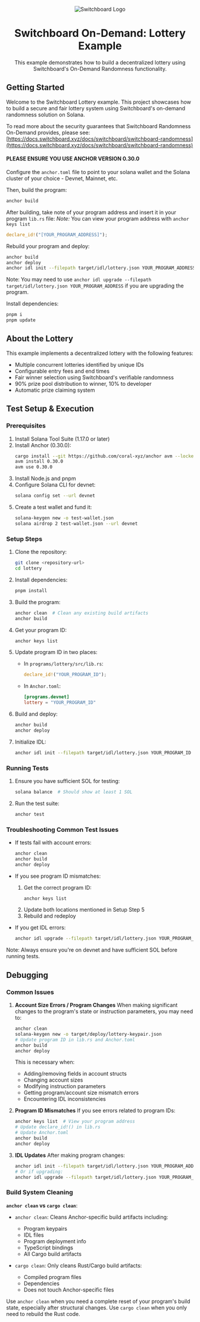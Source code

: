 <div align="center">

![Switchboard Logo](https://github.com/switchboard-xyz/core-sdk/raw/main/website/static/img/icons/switchboard/avatar.png)

# Switchboard On-Demand: Lottery Example
This example demonstrates how to build a decentralized lottery using Switchboard's On-Demand Randomness functionality.

</div>

## Getting Started

Welcome to the Switchboard Lottery example. This project showcases how to build a secure and fair lottery system using Switchboard's on-demand randomness solution on Solana.

To read more about the security guarantees that Switchboard Randomness On-Demand provides, please see: [https://docs.switchboard.xyz/docs/switchboard/switchboard-randomness](https://docs.switchboard.xyz/docs/switchboard/switchboard-randomness)

#### PLEASE ENSURE YOU USE ANCHOR VERSION 0.30.0

Configure the `anchor.toml` file to point to your solana wallet and the Solana cluster of your choice - Devnet, Mainnet, etc.

Then, build the program:

```bash
anchor build
```

After building, take note of your program address and insert it in your program `lib.rs` file:
*Note:* You can view your program address with `anchor keys list`
```rust
declare_id!("[YOUR_PROGRAM_ADDRESS]");
```

Rebuild your program and deploy:
```bash
anchor build
anchor deploy
anchor idl init --filepath target/idl/lottery.json YOUR_PROGRAM_ADDRESS
```
Note: You may need to use `anchor idl upgrade --filepath target/idl/lottery.json YOUR_PROGRAM_ADDRESS` if you are upgrading the program.

Install dependencies:
```bash
pnpm i 
pnpm update
```

## About the Lottery

This example implements a decentralized lottery with the following features:

- Multiple concurrent lotteries identified by unique IDs
- Configurable entry fees and end times
- Fair winner selection using Switchboard's verifiable randomness
- 90% prize pool distribution to winner, 10% to developer
- Automatic prize claiming system

## Test Setup & Execution

### Prerequisites
1. Install Solana Tool Suite (1.17.0 or later)
2. Install Anchor (0.30.0):
   ```bash
   cargo install --git https://github.com/coral-xyz/anchor avm --locked --force
   avm install 0.30.0
   avm use 0.30.0
   ```
3. Install Node.js and pnpm
4. Configure Solana CLI for devnet:
   ```bash
   solana config set --url devnet
   ```
5. Create a test wallet and fund it:
   ```bash
   solana-keygen new -o test-wallet.json
   solana airdrop 2 test-wallet.json --url devnet
   ```

### Setup Steps
1. Clone the repository:
   ```bash
   git clone <repository-url>
   cd lottery
   ```

2. Install dependencies:
   ```bash
   pnpm install
   ```

3. Build the program:
   ```bash
   anchor clean  # Clean any existing build artifacts
   anchor build
   ```

4. Get your program ID:
   ```bash
   anchor keys list
   ```

5. Update program ID in two places:
   - In `programs/lottery/src/lib.rs`:
     ```rust
     declare_id!("YOUR_PROGRAM_ID");
     ```
   - In `Anchor.toml`:
     ```toml
     [programs.devnet]
     lottery = "YOUR_PROGRAM_ID"
     ```

6. Build and deploy:
   ```bash
   anchor build
   anchor deploy
   ```

7. Initialize IDL:
   ```bash
   anchor idl init --filepath target/idl/lottery.json YOUR_PROGRAM_ID
   ```

### Running Tests
1. Ensure you have sufficient SOL for testing:
   ```bash
   solana balance  # Should show at least 1 SOL
   ```

2. Run the test suite:
   ```bash
   anchor test
   ```

### Troubleshooting Common Test Issues
- If tests fail with account errors:
  ```bash
  anchor clean
  anchor build
  anchor deploy
  ```

- If you see program ID mismatches:
  1. Get the correct program ID:
     ```bash
     anchor keys list
     ```
  2. Update both locations mentioned in Setup Step 5
  3. Rebuild and redeploy

- If you get IDL errors:
  ```bash
  anchor idl upgrade --filepath target/idl/lottery.json YOUR_PROGRAM_ID
  ```

Note: Always ensure you're on devnet and have sufficient SOL before running tests.

## Debugging

### Common Issues

1. **Account Size Errors / Program Changes**
   When making significant changes to the program's state or instruction parameters, you may need to:
   ```bash
   anchor clean
   solana-keygen new -o target/deploy/lottery-keypair.json
   # Update program ID in lib.rs and Anchor.toml
   anchor build
   anchor deploy
   ```

   This is necessary when:
   - Adding/removing fields in account structs
   - Changing account sizes
   - Modifying instruction parameters
   - Getting program/account size mismatch errors
   - Encountering IDL inconsistencies

2. **Program ID Mismatches**
   If you see errors related to program IDs:
   ```bash
   anchor keys list  # View your program address
   # Update declare_id!() in lib.rs
   # Update Anchor.toml
   anchor build
   anchor deploy
   ```

3. **IDL Updates**
   After making program changes:
   ```bash
   anchor idl init --filepath target/idl/lottery.json YOUR_PROGRAM_ADDRESS
   # Or if upgrading:
   anchor idl upgrade --filepath target/idl/lottery.json YOUR_PROGRAM_ADDRESS
   ```

### Build System Cleaning

**`anchor clean` vs `cargo clean`**:
- `anchor clean`: Cleans Anchor-specific build artifacts including:
  - Program keypairs
  - IDL files
  - Program deployment info
  - TypeScript bindings
  - All Cargo build artifacts

- `cargo clean`: Only cleans Rust/Cargo build artifacts:
  - Compiled program files
  - Dependencies
  - Does not touch Anchor-specific files

Use `anchor clean` when you need a complete reset of your program's build state, especially after structural changes. Use `cargo clean` when you only need to rebuild the Rust code.
